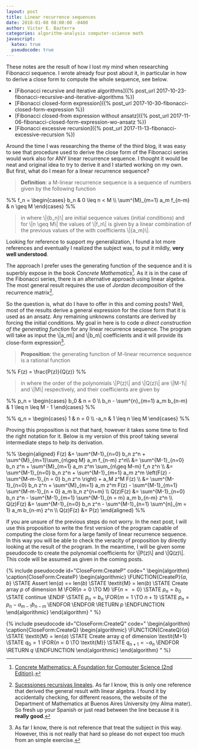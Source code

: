 ```yaml
---
layout: post
title: Linear recurrence sequences
date: 2018-01-08 08:00:00 -0400
author: Victor E. Bazterra
categories: algorithm-analysis computer-science math
javascript:
  katex: true
  pseudocode: true  
---
```


These notes are the result of how I lost my mind when researching Fibonacci sequence. I wrote already four post about it, in particular in how to derive a close form to compute the whole sequence, see below.

* [Fibonacci recursive and iterative algorithms]({% post_url 2017-10-23-fibonacci-recursive-and-iterative-algorithms %})
* [Fibonacci closed-form expression]({% post_url 2017-10-30-fibonacci-closed-form-expression %})
* [Fibonacci closed-from expression without ansatz]({% post_url 2017-11-06-fibonacci-closed-form-expression-wo-ansatz %})
* [Fibonacci excessive recursion]({% post_url 2017-11-13-fibonacci-excessive-recursion %})

Around the time I was researching the theme of the third blog, it was easy to see that procedure used to derive the close form of the Fibonacci series would work also for ANY linear recurrence sequence. I thought it would be neat and original idea to try to derive it and I started working on my own. But first, what do I mean for a linear recurrence sequence?

> **Definition**: a M-linear recurrence sequence is a sequence of numbers given by the following function

<p>%%
f_n = \begin{cases}
b_n & 0 \leq n < M \\
\sum^{M}_{m=1} a_m f_{n-m} & n \geq M
\end{cases}
%%</p>

> in where \\|\{b_n\}\\| are initial sequence values (initial conditions) and for \\|n \geq M\\| the values of \\|f_n\\| is given by a linear combination of the previous values of the with coefficients \\|\{a_m\}\\|.

Looking for reference to support my generalization, I found a lot more references and eventually I realized the subject was, to put it mildly, **very well understood**.

The approach I prefer uses the generating function of the sequence and it is superbly expose in the book *Concrete Mathematics*[^1]. As it is in the case of the Fibonacci series, there is an alternative approach using linear algebra. The most general result requires the use of *Jordan decomposition* of the recurrence matrix[^2].

So the question is, what do I have to offer in this and coming posts? Well, most of the results derive a general expression for the close form that it is used as an ansatz. Any remaining unknowns constants are derived by forcing the initial conditions. My goal in here is to code *a direct construction of the generating function* for any linear recurrence sequence. The program will take as input the \\|a_m\\| and \\|b_n\\| coefficients and it will provide its close-form expression[^3].

> **Proposition**: the generating function of M-linear recurrence sequence is a rational function

<p>%%
F(z) = \frac{P(z)}{Q(z)}
%%</p>

> in where the order of the polynomials \\|P(z)\\| and \\|Q(z)\\| are \\|M-1\\| and \\|M\\| respectively, and their coefficients are given by

<p>%%
p_n = \begin{cases}
b_0 & n = 0 \\
b_n - \sum^{n}_{m=1} a_m b_{n-m} & 1 \leq n \leq M - 1
\end{cases}
%%</p>

<p>%%
q_n = \begin{cases}
1 & n = 0 \\
-a_n & 1 \leq n \leq M
\end{cases}
%%</p>

Proving this proposition is not that hard, however it takes some time to find the right notation for it. Below is my version of this proof taking several intermediate steps to help its derivation.

<p>%%
\begin{aligned}
    F(z) &= \sum^{M-1}_{n=0} b_n z^n + \sum^{M}_{m=1}\sum_{n\geq M} a_m f_{n-m} z^n\\
    &= \sum^{M-1}_{n=0} b_n z^n + \sum^{M}_{m=1} a_m z^m \sum_{n\geq M-m} f_n z^n \\
    &= \sum^{M-1}_{n=0} b_n z^n + \sum^{M-1}_{m=1} a_m z^m \left(F(z)  - \sum^{M-m-1}_{n = 0} b_n z^n \right) + a_M z^M F(z) \\
    &= \sum^{M-1}_{n=0} b_n z^n + \sum^{M}_{m=1} a_m z^m F(z) - \sum^{M-1}_{m=1} \sum^{M-m-1}_{n = 0} a_m b_n z^{n+m} \\
    Q(z)F(z) &= \sum^{M-1}_{n=0} b_n z^n - \sum^{M-1}_{m=1} \sum^{M-1}_{n = m} a_m b_{n-m} z^n \\
    Q(z)F(z) &= \sum^{M-1}_{n=0} b_n z^n - \sum^{M-1}_{n=1} \sum^{n}_{m = 1} a_m b_{n-m} z^n \\
    Q(z)F(z) &= P(z)
\end{aligned}
%%</p>

If you are unsure of the previous steps do not worry. In the next post, I will use this proposition to write the first version of the program capable of computing the close form for a large family of linear recurrence sequence. In this way you will be able to check the veracity of proposition by directly looking at the result of the program. In the meantime, I will be given some pseudocode to create the polynomial coefficients for \\|P(z)\\| and \\|Q(z)\\|. This code will be assumed as given in the coming posts.

{% include pseudocode id="CloseForm:CreateP" code="
\begin{algorithm}
\caption{CloseForm:CreateP}
\begin{algorithmic}
\FUNCTION{CreateP}{$a,b$}
    \STATE Assert len($a$) == len($b$)
    \STATE \textit{M} = len($b$)
    \STATE Create array $p$ of dimension M
    \FOR{$n = 0$ \TO M}
        \IF{$n == 0$}
            \STATE $p_n = b_0$
            \STATE continue
        \ENDIF
        \STATE $p_n = b_n$
        \FOR{$m = 1$ \TO $n+1$}
            \STATE $p_n = p_n - a_{m-1} b_{n-m}$
        \ENDFOR
    \ENDFOR
    \RETURN $p$
\ENDFUNCTION
\end{algorithmic}
\end{algorithm}
" %}

{% include pseudocode id="CloseForm:CreateQ" code="
\begin{algorithm}
\caption{CloseForm:CreateQ}
\begin{algorithmic}
\FUNCTION{CreateQ}{$a$}
    \STATE \textit{M} = len($a$)
    \STATE Create array $q$ of dimension \textit{M+1}
    \STATE $q_0 = 1$
    \FOR{$n = 0$ \TO \textit{M}}
        \STATE $q_{n+1} = -a_n$
    \ENDFOR
    \RETURN $q$
\ENDFUNCTION
\end{algorithmic}
\end{algorithm}
" %}

[^1]: [Concrete Mathematics: A Foundation for Computer Science (2nd Edition)](https://www.amazon.com/Concrete-Mathematics-Foundation-Computer-Science/dp/0201558025).

[^2]: [Sucessiones recursivas lineales](http://cms.dm.uba.ar/depto/public/notas/notas/N2.pdf). As far I know, this is only one reference that derived the general result with linear algebra. I found it by accidentally checking, for different reasons, the website of the Department of Mathematics at Buenos Aires University (my Alma mater). So fresh up your Spanish or just read between the line because it is **really good**.

[^3]: As far I know, there is not reference that treat the subject in this way. However, this is not really that hard so please do not expect too much from an simple exercise.
